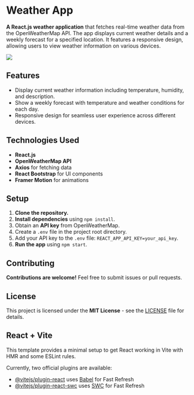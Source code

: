 # Weather App

**A React.js weather application** that fetches real-time weather data from the OpenWeatherMap API. The app displays current weather details and a weekly forecast for a specified location. It features a responsive design, allowing users to view weather information on various devices.

![](https://github.com/username/repository/blob/master/images/logo.png)

## Features

- Display current weather information including temperature, humidity, and description.
- Show a weekly forecast with temperature and weather conditions for each day.
- Responsive design for seamless user experience across different devices.

## Technologies Used

- **React.js**
- **OpenWeatherMap API**
- **Axios** for fetching data
- **React Bootstrap** for UI components
- **Framer Motion** for animations

## Setup

1. **Clone the repository.**
2. **Install dependencies** using `npm install`.
3. Obtain an **API key** from OpenWeatherMap.
4. Create a `.env` file in the project root directory.
5. Add your API key to the `.env` file: `REACT_APP_API_KEY=your_api_key`.
6. **Run the app** using `npm start`.

## Contributing

**Contributions are welcome!** Feel free to submit issues or pull requests.

## License

This project is licensed under the **MIT License** - see the [LICENSE](LICENSE) file for details.

## React + Vite

This template provides a minimal setup to get React working in Vite with HMR and some ESLint rules.

Currently, two official plugins are available:

- [@vitejs/plugin-react](https://github.com/vitejs/vite-plugin-react/blob/main/packages/plugin-react/README.md) uses [Babel](https://babeljs.io/) for Fast Refresh
- [@vitejs/plugin-react-swc](https://github.com/vitejs/vite-plugin-react-swc) uses [SWC](https://swc.rs/) for Fast Refresh
